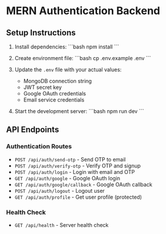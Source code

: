 # MERN Authentication Backend

## Setup Instructions

1. Install dependencies:
   \`\`\`bash
   npm install
   \`\`\`

2. Create environment file:
   \`\`\`bash
   cp .env.example .env
   \`\`\`

3. Update the `.env` file with your actual values:
   - MongoDB connection string
   - JWT secret key
   - Google OAuth credentials
   - Email service credentials

4. Start the development server:
   \`\`\`bash
   npm run dev
   \`\`\`

## API Endpoints

### Authentication Routes
- `POST /api/auth/send-otp` - Send OTP to email
- `POST /api/auth/verify-otp` - Verify OTP and signup
- `POST /api/auth/login` - Login with email and OTP
- `GET /api/auth/google` - Google OAuth login
- `GET /api/auth/google/callback` - Google OAuth callback
- `POST /api/auth/logout` - Logout user
- `GET /api/auth/profile` - Get user profile (protected)

### Health Check
- `GET /api/health` - Server health check
